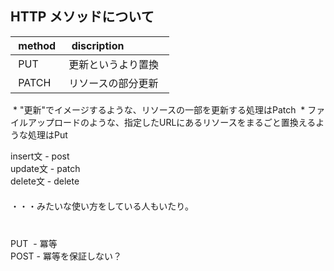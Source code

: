 ## HTTP メソッドについて

|  method |    discription       |
|:--------|:---------------------|
|  PUT    |  更新というより置換     |
|  PATCH  |  リソースの部分更新     |


 * "更新"でイメージするような、リソースの一部を更新する処理はPatch
 * ファイルアップロードのような、指定したURLにあるリソースをまるごと置換えるような処理はPut

insert文 - post  
update文 - patch  
delete文 - delete  
　  
・・・みたいな使い方をしている人もいたり。  
　  
　  
PUT  - 冪等  
POST - 冪等を保証しない？  


